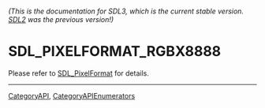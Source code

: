 ###### (This is the documentation for SDL3, which is the current stable version. [SDL2](https://wiki.libsdl.org/SDL2/) was the previous version!)
# SDL_PIXELFORMAT_RGBX8888

Please refer to [SDL_PixelFormat](SDL_PixelFormat) for details.

----
[CategoryAPI](CategoryAPI), [CategoryAPIEnumerators](CategoryAPIEnumerators)

